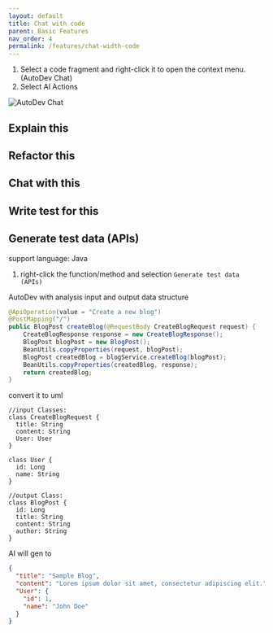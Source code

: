 ```yaml
---
layout: default
title: Chat with code
parent: Basic Features
nav_order: 4
permalink: /features/chat-width-code
---
```


1. Select a code fragment and right-click it to open the context menu. (AutoDev Chat)
2. Select AI Actions 

![AutoDev Chat](https://unitmesh.cc/auto-dev/chat-with-code.png)

## Explain this

## Refactor this

## Chat with this

## Write test for this


## Generate test data (APIs)

support language: Java

1. right-click the function/method and selection `Generate test data (APIs)`

AutoDev with analysis input and output data structure

```java
@ApiOperation(value = "Create a new blog")
@PostMapping("/")
public BlogPost createBlog(@RequestBody CreateBlogRequest request) {
    CreateBlogResponse response = new CreateBlogResponse();
    BlogPost blogPost = new BlogPost();
    BeanUtils.copyProperties(request, blogPost);
    BlogPost createdBlog = blogService.createBlog(blogPost);
    BeanUtils.copyProperties(createdBlog, response);
    return createdBlog;
}
```

convert it to uml

```plantuml
//input Classes: 
class CreateBlogRequest {
  title: String
  content: String
  User: User
}

class User {
  id: Long
  name: String
}

//output Class: 
class BlogPost {
  id: Long
  title: String
  content: String
  author: String
}
```

AI will gen to

```json
{
  "title": "Sample Blog",
  "content": "Lorem ipsum dolor sit amet, consectetur adipiscing elit.",
  "User": {
    "id": 1,
    "name": "John Doe"
  }
}
```